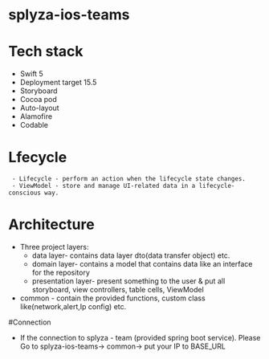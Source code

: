 # splyza-ios-teams

# Tech stack
- Swift 5
- Deployment target 15.5
- Storyboard
- Cocoa pod
- Auto-layout 
- Alamofire
- Codable

 # Lfecycle
     - Lifecycle - perform an action when the lifecycle state changes.
     - ViewModel - store and manage UI-related data in a lifecycle-conscious way.
# Architecture
- Three project layers:
  - data layer- contains  data layer dto(data transfer object) etc.
  - domain layer- contains a model that contains data like an interface for the repository
  - presentation layer- present something to the user & put all storyboard, view controllers, table cells, ViewModel
- common - contain the provided functions, custom class like(network,alert,Ip config) etc.

#Connection
 - If the connection to splyza - team (provided spring boot service). Please Go to splyza-ios-teams-> common-> put your IP to BASE_URL 
